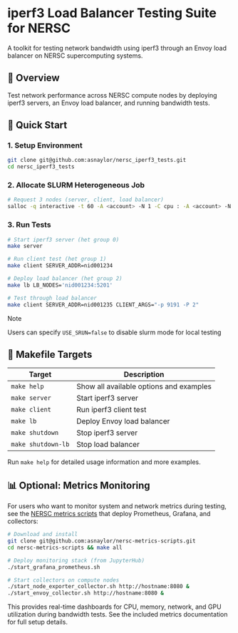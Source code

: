 # iperf3 Load Balancer Testing Suite for NERSC

A toolkit for testing network bandwidth using iperf3 through an Envoy load balancer on NERSC supercomputing systems.

## 🎯 Overview

Test network performance across NERSC compute nodes by deploying iperf3 servers, an Envoy load balancer, and running bandwidth tests.

## 🚀 Quick Start

### 1. Setup Environment
```bash
git clone git@github.com:asnaylor/nersc_iperf3_tests.git
cd nersc_iperf3_tests
```

### 2. Allocate SLURM Heterogeneous Job
```bash
# Request 3 nodes (server, client, load balancer)
salloc -q interactive -t 60 -A <account> -N 1 -C cpu : -A <account> -N 1 -C cpu : -A <account> -N 1 -C cpu
```

### 3. Run Tests
```bash
# Start iperf3 server (het group 0)
make server

# Run client test (het group 1)
make client SERVER_ADDR=nid001234 

# Deploy load balancer (het group 2)
make lb LB_NODES='nid001234:5201'

# Test through load balancer
make client SERVER_ADDR=nid001235 CLIENT_ARGS="-p 9191 -P 2"
```

> [!NOTE]  
> Users can specify `USE_SRUN=false` to disable slurm mode for local testing

## 📖 Makefile Targets

| Target | Description |
|--------|-------------|
| `make help` | Show all available options and examples |
| `make server` | Start iperf3 server |
| `make client` | Run iperf3 client test |
| `make lb` | Deploy Envoy load balancer |
| `make shutdown` | Stop iperf3 server |
| `make shutdown-lb` | Stop load balancer |

Run `make help` for detailed usage information and more examples.

## 📊 Optional: Metrics Monitoring

For users who want to monitor system and network metrics during testing, see the [NERSC metrics scripts](https://github.com/asnaylor/nersc-metrics-scripts) that deploy Prometheus, Grafana, and collectors:

```bash
# Download and install
git clone git@github.com:asnaylor/nersc-metrics-scripts.git
cd nersc-metrics-scripts && make all

# Deploy monitoring stack (from JupyterHub)
./start_grafana_prometheus.sh

# Start collectors on compute nodes
./start_node_exporter_collector.sh http://hostname:8080 &
./start_envoy_collector.sh http://hostname:8080 &
```

This provides real-time dashboards for CPU, memory, network, and GPU utilization during bandwidth tests. See the included metrics documentation for full setup details.
